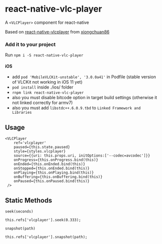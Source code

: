 # react-native-vlc-player

A `<VLCPlayer>` component for react-native

Based on [react-native-vlcplayer](https://github.com/xiongchuan86/react-native-vlcplayer) from [xiongchuan86](https://github.com/xiongchuan86)

### Add it to your project

Run `npm i -S react-native-vlc-player`

#### iOS

- add `pod 'MobileVLCKit-unstable', '3.0.0a41'` in Podfile (stable version of VLCKit not working in iOS 11 yet)
- `pod install` inside ./ios/ folder
- `rnpm link react-native-vlc-player`
- also you must disable bitcode option in target build settings (otherwise it not linked correctly for armv7)
- also you must add `libstdc++.6.0.9.tbd` to `Linked Framework and Libraries`


## Usage

```
<VLCPlayer
    ref='vlcplayer'
    paused={this.state.paused}
    style={styles.vlcplayer}
    source={{uri: this.props.uri, initOptions:['--codec=avcodec']}}
    onProgress={this.onProgress.bind(this)}
    onEnded={this.onEnded.bind(this)}
    onStopped={this.onEnded.bind(this)}
    onPlaying={this.onPlaying.bind(this)}
    onBuffering={this.onBuffering.bind(this)}
    onPaused={this.onPaused.bind(this)}
 />

```

## Static Methods

`seek(seconds)`

```
this.refs['vlcplayer'].seek(0.333);
```

`snapshot(path)`

```
this.refs['vlcplayer'].snapshot(path);
```
